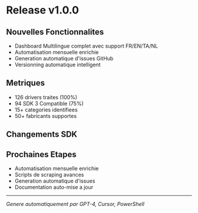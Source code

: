 # Release v1.0.0

## Nouvelles Fonctionnalites
- Dashboard Multilingue complet avec support FR/EN/TA/NL
- Automatisation mensuelle enrichie
- Generation automatique d'issues GitHub
- Versionning automatique intelligent

## Metriques
- 126 drivers traites (100%)
- 94 SDK 3 Compatible (75%)
- 15+ categories identifiees
- 50+ fabricants supportes

## Changements SDK


## Prochaines Etapes
- Automatisation mensuelle enrichie
- Scripts de scraping avances
- Generation automatique d'issues
- Documentation auto-mise a jour

---
*Genere automatiquement par GPT-4, Cursor, PowerShell*
